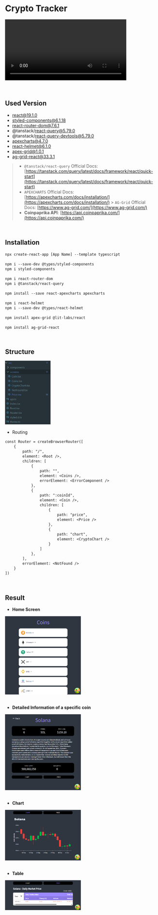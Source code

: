 # Crypto Tracker

<video controls src="./Crypto Tracker.mp4" title="Crypto Tracker" width=400></video>

<br>

## Used Version

- react@19.1.0
- styled-components@6.1.18
- react-router-dom@7.6.1
- @tanstack/react-query@5.79.0
- @tanstack/react-query-devtools@5.79.0
- apexcharts@4.7.0
- react-helmet@6.1.0
- apex-grid@1.0.1
- ag-grid-react@33.3.1

> - `@tanstack/react-query` Official Docs: [https://tanstack.com/query/latest/docs/framework/react/quick-start](https://tanstack.com/query/latest/docs/framework/react/quick-start) <br>
> - `APEXCHARTS` Official Docs: [https://apexcharts.com/docs/installation/](https://apexcharts.com/docs/installation/) > `AG-Grid` Official Docs: [https://www.ag-grid.com/](https://www.ag-grid.com/)
> - **Coinpaprika API**: [https://api.coinpaprika.com/](https://api.coinpaprika.com/)

<br>

## Installation

```
npx create-react-app [App Name] --template typescript

npm i --save-dev @types/styled-components
npm i styled-components

npm i react-router-dom
npm i @tanstack/react-query

npm install --save react-apexcharts apexcharts

npm i react-helmet
npm i --save-dev @types/react-helmet

npm install apex-grid @lit-labs/react

npm install ag-grid-react
```

<br>

## Structure

<img src="./images/structure.png" src="structure" width=150 />

<br>

- Routing

```
const Router = createBrowserRouter([
    {
        path: "/",
        element: <Root />,
        children: [
            {
                path: "",
                element: <Coins />,
                errorElement: <ErrorComponent />
            },
            {
                path: ":coinId",
                element: <Coin />,
                children: [
                    {
                        path: "price",
                        element: <Price />
                    },
                    {
                        path: "chart",
                        element: <CryptoChart />
                    }
                ]
            },
        ],
        errorElement: <NotFound />
    }
])
```

<br>

## Result

- **Home Screen**

<img src="./images/capture_p1.png" src="p1" width=250 />
<br><br>

- **Detailed Information of a specific coin**

<img src="./images/capture_p2.png" src="p2" width=250 />
<br><br>

- **Chart**

<img src="./images/capture_p3.png" src="p3" width=250 />
<br><br>

- **Table**

<img src="./images/capture_p4.png" src="p4" width=250 />
<br><br>

<br>
<br>
<br>
